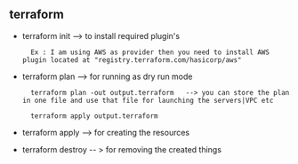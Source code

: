 ## terraform

- terraform init  --> to install required plugin's 
    
        Ex : I am using AWS as provider then you need to install AWS plugin located at "registry.terraform.com/hasicorp/aws"

- terraform plan  --> for running as dry run mode

        terraform plan -out output.terraform   --> you can store the plan in one file and use that file for launching the servers|VPC etc

        terraform apply output.terraform
    
- terraform apply  --> for creating the resources

- terraform destroy -- > for removing the created things
  

